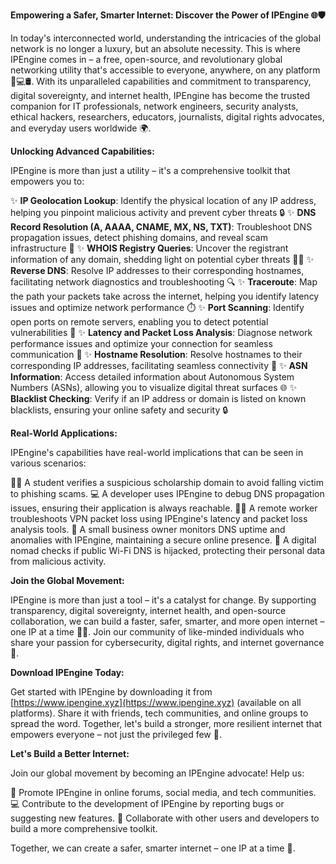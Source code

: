 **Empowering a Safer, Smarter Internet: Discover the Power of IPEngine 🌐🛡️**

In today's interconnected world, understanding the intricacies of the global network is no longer a luxury, but an absolute necessity. This is where IPEngine comes in – a free, open-source, and revolutionary global networking utility that's accessible to everyone, anywhere, on any platform 📱💻🛢️. With its unparalleled capabilities and commitment to transparency, digital sovereignty, and internet health, IPEngine has become the trusted companion for IT professionals, network engineers, security analysts, ethical hackers, researchers, educators, journalists, digital rights advocates, and everyday users worldwide 🌍.

**Unlocking Advanced Capabilities:**

IPEngine is more than just a utility – it's a comprehensive toolkit that empowers you to:

✨ **IP Geolocation Lookup**: Identify the physical location of any IP address, helping you pinpoint malicious activity and prevent cyber threats 🔒
✨ **DNS Record Resolution (A, AAAA, CNAME, MX, NS, TXT)**: Troubleshoot DNS propagation issues, detect phishing domains, and reveal scam infrastructure 🚫
✨ **WHOIS Registry Queries**: Uncover the registrant information of any domain, shedding light on potential cyber threats 🕵️‍♂️
✨ **Reverse DNS**: Resolve IP addresses to their corresponding hostnames, facilitating network diagnostics and troubleshooting 🔍
✨ **Traceroute**: Map the path your packets take across the internet, helping you identify latency issues and optimize network performance ⏱️
✨ **Port Scanning**: Identify open ports on remote servers, enabling you to detect potential vulnerabilities 🚨
✨ **Latency and Packet Loss Analysis**: Diagnose network performance issues and optimize your connection for seamless communication 📡
✨ **Hostname Resolution**: Resolve hostnames to their corresponding IP addresses, facilitating seamless connectivity 🔗
✨ **ASN Information**: Access detailed information about Autonomous System Numbers (ASNs), allowing you to visualize digital threat surfaces 🌐
✨ **Blacklist Checking**: Verify if an IP address or domain is listed on known blacklists, ensuring your online safety and security 🔒

**Real-World Applications:**

IPEngine's capabilities have real-world implications that can be seen in various scenarios:

👩‍🎓 A student verifies a suspicious scholarship domain to avoid falling victim to phishing scams.
💻 A developer uses IPEngine to debug DNS propagation issues, ensuring their application is always reachable.
🏃‍♂️ A remote worker troubleshoots VPN packet loss using IPEngine's latency and packet loss analysis tools.
🏢 A small business owner monitors DNS uptime and anomalies with IPEngine, maintaining a secure online presence.
🚀 A digital nomad checks if public Wi-Fi DNS is hijacked, protecting their personal data from malicious activity.

**Join the Global Movement:**

IPEngine is more than just a tool – it's a catalyst for change. By supporting transparency, digital sovereignty, internet health, and open-source collaboration, we can build a faster, safer, smarter, and more open internet – one IP at a time 🔩🌐. Join our community of like-minded individuals who share your passion for cybersecurity, digital rights, and internet governance 🤝.

**Download IPEngine Today:**

Get started with IPEngine by downloading it from [https://www.ipengine.xyz](https://www.ipengine.xyz) (available on all platforms). Share it with friends, tech communities, and online groups to spread the word. Together, let's build a stronger, more resilient internet that empowers everyone – not just the privileged few 🌟.

**Let's Build a Better Internet:**

Join our global movement by becoming an IPEngine advocate! Help us:

📢 Promote IPEngine in online forums, social media, and tech communities.
💻 Contribute to the development of IPEngine by reporting bugs or suggesting new features.
👥 Collaborate with other users and developers to build a more comprehensive toolkit.

Together, we can create a safer, smarter internet – one IP at a time 🔗.